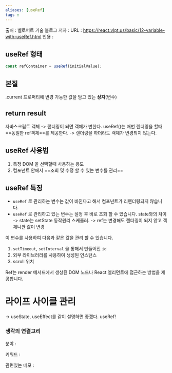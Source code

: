 ```yaml
---
aliases: [useRef]
tags : 
---
```


출처 : 벨로퍼트 기술 블로그
저자 :
URL : https://react.vlpt.us/basic/12-variable-with-useRef.html
인용 : 

## useRef 형태
```js
const refContainer = useRef(initialValue);
```

## 본질
.current 프로퍼티에 변경 가능한 값을 담고 있는 **상자**(변수)

## return result
자바스크립트 객체
-> 랜더링이 되면 객체가 변한다. 
useRef()는 매번 렌더링을 할때 ==동일한 ref객체==를 제공한다. 
-> 렌더링을 하더라도 객체가 변경되지 않는다. 


## useRef 사용법
1. 특정 DOM 을 선택할때 사용하는 용도 
2. 컴포넌트 안에서 ==조회 및 수정 할 수 있는 변수를 관리==


## useRef 특징 
- `useRef` 로 관리하는 변수는 값이 바뀐다고 해서 컴포넌트가 리렌더링되지 않습니다.
- `useRef` 로 관리하고 있는 변수는 설정 후 바로 조회 할 수 있습니다. state와의 차이
-> state는 setState 동작원리 스케줄러.
-> ref는 변경해도 렌더링이 되지 않고 객체니깐 값이 변경


이 변수를 사용하여 다음과 같은 값을 관리 할 수 있습니다.
1. `setTimeout`, `setInterval` 을 통해서 만들어진 `id`
2. 외부 라이브러리를 사용하여 생성된 인스턴스
3. scroll 위치


Ref는 render 메서드에서 생성된 DOM 노드나 React 엘리먼트에 접근하는 방법을 제공합니다.

# 라이프 사이클 관리 
-> useState, useEffect를 같이 설명하면 좋겠다. 
useRef! 



### 생각의 연결고리
분야 :

키워드 :

관련있는 메모 : 
